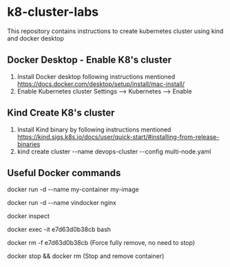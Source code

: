 # k8-cluster-labs
This repository contains instructions to create kubernetes cluster using kind and docker desktop

## Docker Desktop - Enable K8's cluster
1. Install Docker desktop following instructions mentioned https://docs.docker.com/desktop/setup/install/mac-install/
2. Enable Kubernetes cluster Settings --> Kubernetes --> Enable


## Kind Create K8's cluster
1. Install Kind binary by following instructions mentioned https://kind.sigs.k8s.io/docs/user/quick-start/#installing-from-release-binaries
2. kind create cluster --name devops-cluster  --config multi-node.yaml

## Useful Docker commands
docker run -d --name my-container my-image

docker run -d --name vindocker nginx

docker inspect

docker exec -it e7d63d0b38cb bash

docker rm -f e7d63d0b38cb        (Force fully remove, no need to stop)

docker stop <containerid> && docker rm <containerid>     (Stop and remove container)
